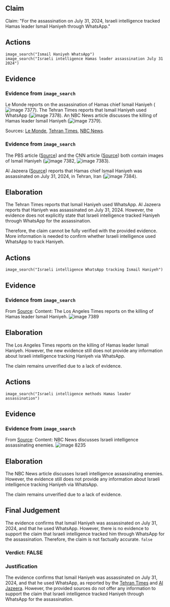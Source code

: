 ## Claim
Claim: "For the assassination on July 31, 2024, Israeli intelligence tracked Hamas leader Ismail Haniyeh through WhatsApp."

## Actions
```
image_search("Ismail Haniyeh WhatsApp")
image_search("Israeli intelligence Hamas leader assassination July 31 2024")
```

## Evidence
### Evidence from `image_search`
Le Monde reports on the assassination of Hamas chief Ismail Haniyeh (![image 7377](media/2025-08-29_21-24-1756502642-075455.jpg)). The Tehran Times reports that Ismail Haniyeh used WhatsApp (![image 7378](media/2025-08-29_21-24-1756502642-728213.jpg)). An NBC News article discusses the killing of Hamas leader Ismail Haniyeh (![image 7379](media/2025-08-29_21-24-1756502642-973239.jpg)).

Sources: [Le Monde](https://www.lemonde.fr/en/international/article/2024/07/31/hamas-chief-ismail-haniyeh-assassinated-in-tehran_6705742_4.html), [Tehran Times](https://www.tehrantimes.com/news/502689/Ismail-Haniyeh-used-WhatsApp-just-before-assassination-son-says), [NBC News](https://www.nbcnews.com/news/world/hamas-chief-ismail-haniyeh-killed-israeli-airstrike-iran-hamas-says-rcna164425).


### Evidence from `image_search`
The PBS article ([Source](https://www.pbs.org/newshour/world/killing-of-hamas-leader-ismail-haniyeh-by-alleged-israeli-strike-threatens-escalation)) and the CNN article ([Source](https://www.cnn.com/world/live-news/hamas-political-leader-haniyeh-killed-iran-07-31-24)) both contain images of Ismail Haniyeh (![image 7382](media/2025-08-29_21-24-1756502650-488654.jpg), ![image 7383](media/2025-08-29_21-24-1756502650-879892.jpg)).

Al Jazeera ([Source](https://www.aljazeera.com/news/2024/7/31/hamas-chief-ismail-haniyeh-killed-in-iran-what-to-know-whats-next)) reports that Hamas chief Ismail Haniyeh was assassinated on July 31, 2024, in Tehran, Iran (![image 7384](media/2025-08-29_21-24-1756502651-341158.jpg)).


## Elaboration
The Tehran Times reports that Ismail Haniyeh used WhatsApp. Al Jazeera reports that Haniyeh was assassinated on July 31, 2024. However, the evidence does not explicitly state that Israeli intelligence tracked Haniyeh through WhatsApp for the assassination.

Therefore, the claim cannot be fully verified with the provided evidence. More information is needed to confirm whether Israeli intelligence used WhatsApp to track Haniyeh.


## Actions
```
image_search("Israeli intelligence WhatsApp tracking Ismail Haniyeh")
```

## Evidence
### Evidence from `image_search`
From [Source](https://www.latimes.com/world-nation/story/2024-07-31/killing-of-hamas-leader-likely-to-derail-gaza-peace-talk-inflame-regional-tensions): 
Content: The Los Angeles Times reports on the killing of Hamas leader Ismail Haniyeh. ![image 7389](media/2025-08-29_21-24-1756502666-750966.jpg)


## Elaboration
The Los Angeles Times reports on the killing of Hamas leader Ismail Haniyeh. However, the new evidence still does not provide any information about Israeli intelligence tracking Haniyeh via WhatsApp.

The claim remains unverified due to a lack of evidence.


## Actions
```
image_search("Israeli intelligence methods Hamas leader assassination")
```

## Evidence
### Evidence from `image_search`
From [Source](https://www.nbcnews.com/news/world/israel-mossad-assassinates-enemies-munich-olympics-hamas-rcna132908): 
Content: NBC News discusses Israeli intelligence assassinating enemies. ![image 8235](media/2025-08-29_22-26-1756506406-397966.jpg)


## Elaboration
The NBC News article discusses Israeli intelligence assassinating enemies. However, the evidence still does not provide any information about Israeli intelligence tracking Haniyeh via WhatsApp.

The claim remains unverified due to a lack of evidence.


## Final Judgement
The evidence confirms that Ismail Haniyeh was assassinated on July 31, 2024, and that he used WhatsApp. However, there is no evidence to support the claim that Israeli intelligence tracked him through WhatsApp for the assassination. Therefore, the claim is not factually accurate. `false`

### Verdict: FALSE

### Justification
The evidence confirms that Ismail Haniyeh was assassinated on July 31, 2024, and that he used WhatsApp, as reported by the [Tehran Times](https://www.tehrantimes.com/news/502689/Ismail-Haniyeh-used-WhatsApp-just-before-assassination-son-says) and [Al Jazeera](https://www.aljazeera.com/news/2024/7/31/hamas-chief-ismail-haniyeh-killed-in-iran-what-to-know-whats-next). However, the provided sources do not offer any information to support the claim that Israeli intelligence tracked Haniyeh through WhatsApp for the assassination.
